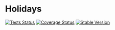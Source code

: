 Holidays
========

[![Tests Status](https://github.com/NetCommons3/Holidays/actions/workflows/tests.yml/badge.svg?branch=master)](https://github.com/NetCommons3/Holidays/actions/workflows/tests.yml)
[![Coverage Status](https://coveralls.io/repos/NetCommons3/Holidays/badge.svg?branch=master)](https://coveralls.io/r/NetCommons3/Holidays?branch=master)
[![Stable Version](https://img.shields.io/packagist/v/netcommons/holidays.svg?label=stable)](https://packagist.org/packages/netcommons/holidays)
